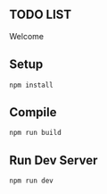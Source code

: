 TODO LIST
---

Welcome


Setup
---
 
```
npm install
```

Compile
---
 
```
npm run build 
```


Run Dev Server
--------------

```
npm run dev
```

